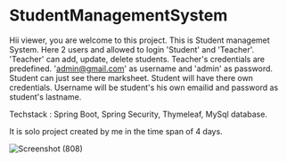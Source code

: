 # StudentManagementSystem

Hii viewer, you are welcome to this project. This is Student managemet System. Here 2 users and allowed to login 'Student' and 'Teacher'. 'Teacher' can add, update, delete students. Teacher's credentials are predefined. 'admin@gmail.com' as username and 'admin' as password. Student can just see there marksheet. Student will have there own credentials. Username will be student's his own emailid and password as student's lastname.

Techstack : Spring Boot, Spring Security, Thymeleaf, MySql database.

It is solo project created by me in the time span of 4 days.

![Screenshot (808)](https://user-images.githubusercontent.com/101393249/225841026-81c67d30-8146-4a39-90e0-353367804e0f.png)

